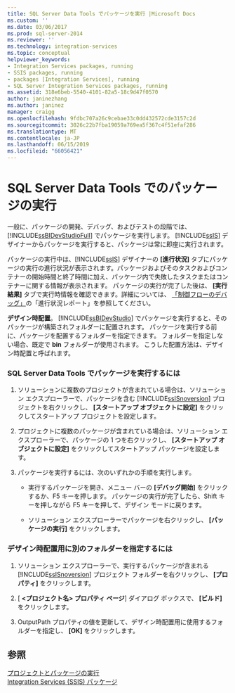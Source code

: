 ```yaml
---
title: SQL Server Data Tools でパッケージを実行 |Microsoft Docs
ms.custom: ''
ms.date: 03/06/2017
ms.prod: sql-server-2014
ms.reviewer: ''
ms.technology: integration-services
ms.topic: conceptual
helpviewer_keywords:
- Integration Services packages, running
- SSIS packages, running
- packages [Integration Services], running
- SQL Server Integration Services packages, running
ms.assetid: 318e6beb-5540-4101-82a5-18c9d47f0570
author: janinezhang
ms.author: janinez
manager: craigg
ms.openlocfilehash: 9fdbc707a26c9cebae33c0dd432572cde3157c2d
ms.sourcegitcommit: 3026c22b7fba19059a769ea5f367c4f51efaf286
ms.translationtype: MT
ms.contentlocale: ja-JP
ms.lasthandoff: 06/15/2019
ms.locfileid: "66056421"
---
```

# <a name="run-a-package-in-sql-server-data-tools"></a>SQL Server Data Tools でのパッケージの実行
  一般に、パッケージの開発、デバッグ、およびテストの段階では、 [!INCLUDE[ssBIDevStudioFull](../includes/ssbidevstudiofull-md.md)] でパッケージを実行します。 [!INCLUDE[ssIS](../includes/ssis-md.md)] デザイナーからパッケージを実行すると、パッケージは常に即座に実行されます。  
  
 パッケージの実行中は、[!INCLUDE[ssIS](../includes/ssis-md.md)] デザイナーの **[進行状況]** タブにパッケージの実行の進行状況が表示されます。パッケージおよびそのタスクおよびコンテナーの開始時間と終了時間に加え、パッケージ内で失敗したタスクまたはコンテナーに関する情報が表示されます。 パッケージの実行が完了した後は、 **[実行結果]** タブで実行時情報を確認できます。詳細については、 [「制御フローのデバッグ」](control-flow/control-flow.md)の「進行状況レポート」を参照してください。  
  
 **デザイン時配置**。 [!INCLUDE[ssBIDevStudio](../includes/ssbidevstudio-md.md)] でパッケージを実行すると、そのパッケージが構築されフォルダーに配置されます。 パッケージを実行する前に、パッケージを配置するフォルダーを指定できます。 フォルダーを指定しない場合、既定で **bin** フォルダーが使用されます。 こうした配置方法は、デザイン時配置と呼ばれます。  
  
### <a name="to-run-a-package-in-sql-server-data-tools"></a>SQL Server Data Tools でパッケージを実行するには  
  
1.  ソリューションに複数のプロジェクトが含まれている場合は、ソリューション エクスプローラーで、パッケージを含む [!INCLUDE[ssISnoversion](../includes/ssisnoversion-md.md)] プロジェクトを右クリックし、 **[スタートアップ オブジェクトに設定]** をクリックしてスタートアップ プロジェクトを設定します。  
  
2.  プロジェクトに複数のパッケージが含まれている場合は、ソリューション エクスプローラーで、パッケージの 1 つを右クリックし、 **[スタートアップ オブジェクトに設定]** をクリックしてスタートアップ パッケージを設定します。  
  
3.  パッケージを実行するには、次のいずれかの手順を実行します。  
  
    -   実行するパッケージを開き、メニュー バーの **[デバッグ開始]** をクリックするか、F5 キーを押します。 パッケージの実行が完了したら、Shift キーを押しながら F5 キーを押して、デザイン モードに戻ります。  
  
    -   ソリューション エクスプローラーでパッケージを右クリックし、 **[パッケージの実行]** をクリックします。  
  
### <a name="to-specify-a-different-folder-for-design-time-deployment"></a>デザイン時配置用に別のフォルダーを指定するには  
  
1.  ソリューション エクスプローラーで、実行するパッケージが含まれる [!INCLUDE[ssISnoversion](../includes/ssisnoversion-md.md)] プロジェクト フォルダーを右クリックし、 **[プロパティ]** をクリックします。  
  
2.  [ **\<プロジェクト名> プロパティ ページ**] ダイアログ ボックスで、 **[ビルド]** をクリックします。  
  
3.  OutputPath プロパティの値を更新して、デザイン時配置用に使用するフォルダーを指定し、 **[OK]** をクリックします。  
  
## <a name="see-also"></a>参照  
 [プロジェクトとパッケージの実行](packages/run-integration-services-ssis-packages.md)   
 [Integration Services &#40;SSIS&#41; パッケージ](../../2014/integration-services/integration-services-ssis-packages.md)  
  
  
